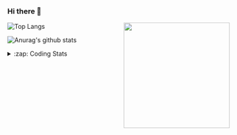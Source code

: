 ### Hi there 👋

<!--
**tao8687/tao8687** is a ✨ _special_ ✨ repository because its `README.md` (this file) appears on your GitHub profile.

Here are some ideas to get you started:

- 🔭 I’m currently working on ...
- 🌱 I’m currently learning ...
- 👯 I’m looking to collaborate on ...
- 🤔 I’m looking for help with ...
- 💬 Ask me about ...
- 📫 How to reach me: ...
- 😄 Pronouns: ...
- ⚡ Fun fact: ...
-->

<img align='right' src="https://media.giphy.com/media/M9gbBd9nbDrOTu1Mqx/giphy.gif" width="240">

  
![Top Langs](https://github-readme-stats.vercel.app/api/top-langs/?username=tao8687&layout=compact&title_color=23238E&text_color=A67D3D)

![Anurag's github stats](https://github-readme-stats.vercel.app/api?username=tao8687&show_icons=true&&text_color=A67D3D&title_color=23238E&show_icons=false&count_private=true&hide=stars)

<details>
  <summary>:zap: Coding Stats</summary>
  <br>
    
<!--START_SECTION:waka-->

```txt
From: 28 May 2024 - To: 04 June 2024

C++                3 hrs 1 min     ██████▓░░░░░░░░░░░░░░░░░░   26.90 %
Other              2 hrs 52 mins   ██████▒░░░░░░░░░░░░░░░░░░   25.59 %
C                  2 hrs 26 mins   █████▒░░░░░░░░░░░░░░░░░░░   21.81 %
CMake              1 hr 19 mins    ███░░░░░░░░░░░░░░░░░░░░░░   11.79 %
XML                56 mins         ██░░░░░░░░░░░░░░░░░░░░░░░   08.37 %
```

<!--END_SECTION:waka-->
</details>
